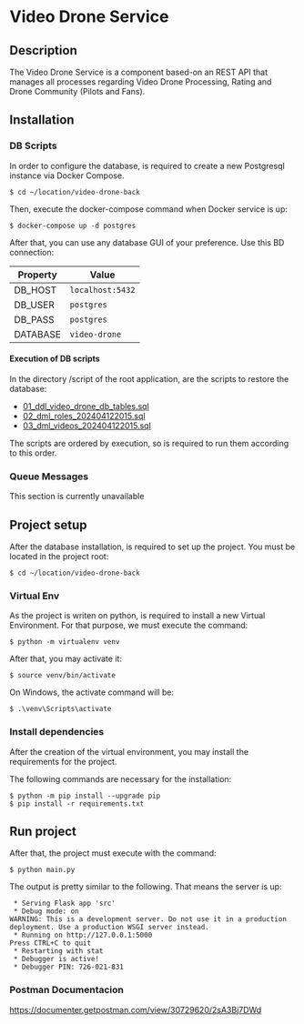 # Video Drone Service

## Description

The Video Drone Service is a component based-on an REST API that manages all processes regarding Video Drone Processing,
Rating and Drone Community (Pilots and Fans).

## Installation

### DB Scripts

In order to configure the database, is required to create a new Postgresql instance via Docker Compose.

```shell
$ cd ~/location/video-drone-back
```

Then, execute the docker-compose command when Docker service is up:

```shell
$ docker-compose up -d postgres
```

After that, you can use any database GUI of your preference. Use this BD connection:

| Property | Value            |
|----------|------------------|
| DB_HOST  | `localhost:5432` |
| DB_USER  | `postgres`       |
| DB_PASS  | `postgres`       |
| DATABASE | `video-drone`    |

#### Execution of DB scripts

In the directory /script of the root application, are the scripts to restore the database:

- [01_ddl_video_drone_db_tables.sql](scripts%2F01_ddl_video_drone_db_tables.sql)
- [02_dml_roles_202404122015.sql](scripts%2F02_dml_roles_202404122015.sql)
- [03_dml_videos_202404122015.sql](scripts%2F03_dml_videos_202404122015.sql)

The scripts are ordered by execution, so is required to run them according to this order.


### Queue Messages

This section is currently unavailable

## Project setup

After the database installation, is required to set up the project. You must be located in the project root:

```shell
$ cd ~/location/video-drone-back
```

### Virtual Env

As the project is writen on python, is required to install a new Virtual Environment. For that purpose, we must execute the command:

```shell
$ python -m virtualenv venv
```

After that, you may activate it:

```shell
$ source venv/bin/activate
```
On Windows, the activate command will be:

```shell
$ .\venv\Scripts\activate
```

### Install dependencies

After the creation of the virtual environment, you may install the requirements for the project.

The following commands are necessary for the installation:

```shell
$ python -m pip install --upgrade pip
$ pip install -r requirements.txt
```

## Run project

After that, the project must execute with the command:

```shell
$ python main.py
```

The output is pretty similar to the following. That means the server is up:

```
 * Serving Flask app 'src'
 * Debug mode: on
WARNING: This is a development server. Do not use it in a production deployment. Use a production WSGI server instead.
 * Running on http://127.0.0.1:5000
Press CTRL+C to quit
 * Restarting with stat
 * Debugger is active!
 * Debugger PIN: 726-021-831
```
### Postman Documentacion

https://documenter.getpostman.com/view/30729620/2sA3Bj7DWd
